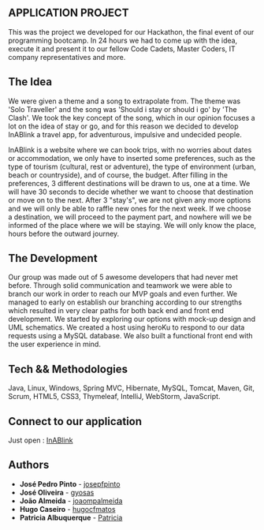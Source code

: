 ## APPLICATION PROJECT

This was the project we developed for our Hackathon, the final event of our programming bootcamp. In 24 hours we had to come up with the idea, execute it and present it to our fellow Code Cadets, Master Coders, IT company representatives and more.

## The Idea

We were given a theme and a song to extrapolate from. The theme was 'Solo Traveller' and the song was 'Should i stay or should i go' by 'The Clash'. We took the key concept of the song, which in our opinion focuses a lot on the idea of stay or go, and for this reason we decided to develop InABlink a travel app, for adventurous, impulsive and undecided people. 

InABlink is a website where we can book trips, with no worries about dates or accommodation, we only have to inserted some preferences, such as the type of tourism (cultural, rest or adventure), the type of environment (urban, beach or countryside), and of course, the budget. After filling in the preferences, 3 different destinations will be drawn to us, one at a time. We will have 30 seconds to decide whether we want to choose that destination or move on to the next. After 3 "stay's", we are not given any more options and we will only be able to raffle new ones for the next week. If we choose a destination, we will proceed to the payment part, and nowhere will we be informed of the place where we will be staying. We will only know the place, hours before the outward journey.

## The Development

Our group was made out of 5 awesome developers that had never met before. Through solid communication and teamwork we were able to branch our work in order to reach our MVP goals and even further. We managed to early on establish our branching according to our strengths which resulted in very clear paths for both back end and front end development. We started by exploring our options with mock-up design and UML schematics. We created a host using heroKu to respond to our data requests using a MySQL database. We also built a functional front end with the user experience in mind.

## Tech && Methodologies

Java, Linux, Windows, Spring MVC, Hibernate, MySQL, Tomcat, Maven, Git, Scrum, HTML5, CSS3, Thymeleaf, IntelliJ, WebStorm, JavaScript.

## Connect to our application

Just open : [InABlink](https://inablink.herokuapp.com/)

## Authors

* **José Pedro Pinto** - [josepfpinto](https://github.com/josepfpinto)
* **José Oliveira** - [gyosas](https://github.com/gyosas)
* **João Almeida** - [joaompalmeida](https://github.com/joaompalmeida)
* **Hugo Caseiro** - [hugocfmatos](https://github.com/hugocfmatos)
* **Patricia Albuquerque** - [Patricia]()

